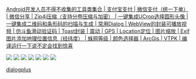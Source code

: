 [Android开发人员不得不收集的工具类集合 | 支付宝支付 | 微信支付（统一下单） 
| 微信分享 | Zip4j压缩（支持分卷压缩与加密） | 一键集成UCrop选择圆形头像 | 一键集成二维码和条形码的扫描与生成 | 
常用Dialog | WebView的封装可播放视频 | 仿斗鱼滑动验证码 | Toast封装 | 震动 | GPS | Location定位 | 图片缩放 | 
Exif 图片添加地理位置信息（经纬度） | 蛛网等级 | 颜色选择器 | ArcGis | VTPK | 编译运行一下说不定会找到惊喜](https://github.com/vondear/RxTool)

![](https://github.com/vondear/RxTool/raw/master/screenshot/screenshot_5.png)
![](https://github.com/vondear/RxTool/raw/master/screenshot/screenshot_6.png)
![](https://github.com/vondear/RxTool/raw/master/screenshot/screenshot_7.png)
![](https://github.com/vondear/RxTool/raw/master/screenshot/screenshot_11.png)
![](https://github.com/vondear/RxTool/raw/master/screenshot/screenshot_13.png)
![](https://github.com/vondear/RxTool/raw/master/screenshot/screenshot_18.png)
![](https://github.com/vondear/RxTool/raw/master/screenshot/screenshot_16.png)
![]()


[dialogplus](https://github.com/orhanobut/dialogplus)
[]()
[]()
[]()
[]()
[]()
[]()
[]()
[]()
[]()
